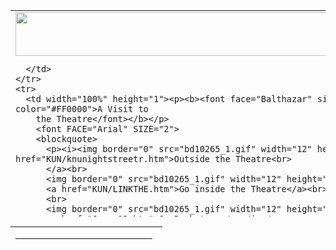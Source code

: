 <html>

<head>

<title>Kunisada themes page</title>
</head>



<div align="center">
  <center>
  <table border="0" width="100%" cellpadding="5" cellspacing="4" height="330">
    <tr>
      <td width="100%" height="24">

<img border="0" src="themes1.gif" width="680" height="70">

      </td>
    </tr>
    <tr>
      <td width="100%" height="1"><p><b><font face="Balthazar" size="4" color="#FF0000">A Visit to
        the Theatre</font></b></p>
        <font FACE="Arial" SIZE="2">
        <blockquote>
          <p><i><img border="0" src="bd10265_1.gif" width="12" height="12"> <a href="KUN/knunightstreetr.htm">Outside the Theatre<br>
          </a><br>
          <img border="0" src="bd10265_1.gif" width="12" height="12">
          <a href="KUN/LINKTHE.htm">Go inside the Theatre</a><br>
          <br>
          <img border="0" src="bd10265_1.gif" width="12" height="12">
          <a href="Group13.htm">Go Backstage</a></i></p>
        </blockquote>
        </font><b>
        <p><font face="Balthazar" size="4" color="#FF0000">Choose a Play or
        Scene</font></p>
        </b><font FACE="Arial" SIZE="2">
            <i>
            <blockquote>
            <p><img border="0" src="bd10265_1.gif" width="12" height="12"> <a href="Group14.htm">Kagekiyo<br>
            <br>
            </a><img border="0" src="bd10265_1.gif" width="12" height="12"> <a href="Group4.htm">Scabbards touching in Nakano Street</a>&nbsp;
        </i></p>
            <i>
            <p><img border="0" src="bd10265_1.gif" width="12" height="12"> <a href="Group2.htm">Shibaraku!</a></p>
            <p><img border="0" src="bd10265_1.gif" width="12" height="12"> <a href="Group6.htm">Soga vendetta plays</a>&nbsp;</p>
            <p><img border="0" src="bd10265_1.gif" width="12" height="12"> <a href="Group3.htm">Sugawara and the secrets of
            Calligraphy</a></p>
            <p><img border="0" src="bd10265_1.gif" width="12" height="12"> <a href="Group5.htm">Sukeroku</a>&nbsp;</p>
            </blockquote>
        </i></font><b>
        <p><font face="Balthazar" size="4" color="#FF0000">Choose an Actor</font></p>
        <font FACE="Arial" SIZE="2">
        <blockquote>
        <p></b><img border="0" src="bd10265_1.gif" width="12" height="12"> <i><a href="Group8pt1.htm">Ichikawa Danjuro VII</a></p>
        <p><img border="0" src="bd10265_1.gif" width="12" height="12"> <a href="Group12.htm">Ichikawa Danjuro VIII</a>&nbsp;</p>
        <p><img border="0" src="bd10265_1.gif" width="12" height="12"> <a href="Group18.htm">Ichikawa Danjuro
        IX</a>&nbsp;</p>
        <p><img border="0" src="bd10265_1.gif" width="12" height="12"> <a href="Group19.htm">Iwai Kumesaburo II</a></p>
        <p>
        <img border="0" src="bd10265_1.gif" width="12" height="12">
        <a href="Group20.htm">Nakamura Shikan II</a>&nbsp;</p>
        <p>
        <img border="0" src="bd10265_1.gif" width="12" height="12">
        <a href="Group21.htm">Nakamura Shikan IV</a>&nbsp;</p>
        <p><img border="0" src="bd10265_1.gif" width="12" height="12">
        <a href="Group16pt1.htm">Onoe Kikugoro III</a></p>
        <p>
        <img border="0" src="bd10265_1.gif" width="12" height="12">
        <a href="Group7.htm">Segawa Kikunojo V</a>&nbsp;</p>
        </blockquote>
        <p>&nbsp;</p>
        </i></font><b>
        <p><font FACE="Arial" SIZE="2"><img border="0" src="bd10265_1.gif" width="12" height="12">
        </font><font face="Balthazar" size="4" color="#FF0000"><a href="Group11.htm">Actors
        in Mirrors</a>&nbsp;</font></p>
        <p><font FACE="Arial" SIZE="2"><img border="0" src="bd10265_1.gif" width="12" height="12">
        </font><font face="Balthazar" size="4" color="#FF0000"><a href="Group9.htm">Actors
        at Leisure<br>
        <br>
        </a></font><font FACE="Arial" SIZE="2"><img border="0" src="bd10265_1.gif" width="12" height="12">
        </font><font face="Balthazar" size="4" color="#FF0000"><a href="textH.htm">How
        to Read an Actor Print</a></font></p>
        </b>
      </td>
    </tr>
    <tr>
      <td width="100%" height="1">
      </td>
    </tr>
  </table>
  </center>
</div>
  <table border="0" cellpadding="0" width="100%" cellspacing="4" height="30">
    <tr>
      <td width="74%" valign="top" align="center" height="26">
        <table border="0" cellspacing="1" width="75%">
          <tr>
            <td width="20%" align="center"></td>
            <td align="center">
              <p align="center">
        <font face="Arial" size="2"><a href="texthomepage.htm">Back to Home Page</a></font>
            </td>
            <td width="20%" align="center"></td>
          </tr>
        </table>
        <p align="center">&nbsp;
      </td>
    </tr>
  </table>
</body>
</html>
